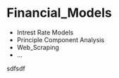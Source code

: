 # Financial_Models



* Intrest Rate Models
* Principle Component Analysis
* Web_Scraping
* ...

sdfsdf

